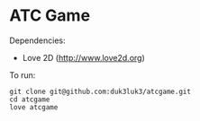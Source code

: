 ATC Game
========

Dependencies:
* Love 2D (http://www.love2d.org)

To run:

    git clone git@github.com:duk3luk3/atcgame.git
    cd atcgame
    love atcgame
